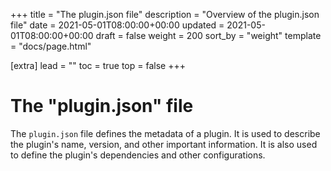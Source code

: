 +++
title = "The plugin.json file"
description = "Overview of the plugin.json file"
date = 2021-05-01T08:00:00+00:00
updated = 2021-05-01T08:00:00+00:00
draft = false
weight = 200
sort_by = "weight"
template = "docs/page.html"

[extra]
lead = ""
toc = true
top = false
+++

# The "plugin.json" file
The `plugin.json` file defines the metadata of a plugin. It is used to describe the plugin's name, version, and other important information. It is also used to define the plugin's dependencies and other configurations.
